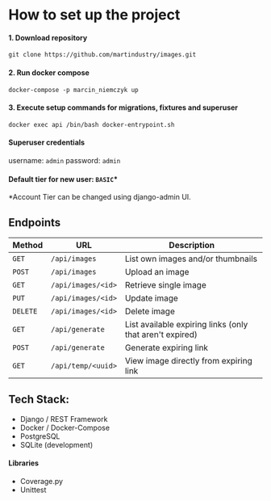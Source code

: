 # How to set up the project

#### 1. Download repository

```
git clone https://github.com/martindustry/images.git
```

#### 2. Run docker compose

```
docker-compose -p marcin_niemczyk up
```

#### 3. Execute setup commands for migrations, fixtures and superuser

```
docker exec api /bin/bash docker-entrypoint.sh
```

#### Superuser credentials

username: `admin` password: `admin`

#### Default tier for new user: `BASIC`\*

\*Account Tier can be changed using django-admin UI.

## Endpoints

| Method   | URL                | Description                                              |
| -------- | ------------------ | -------------------------------------------------------- |
| `GET`    | `/api/images`      | List own images and/or thumbnails                        |
| `POST`   | `/api/images`      | Upload an image                                          |
| `GET`    | `/api/images/<id>` | Retrieve single image                                    |
| `PUT`    | `/api/images/<id>` | Update image                                             |
| `DELETE` | `/api/images/<id>` | Delete image                                             |
| `GET`    | `/api/generate`    | List available expiring links (only that aren't expired) |
| `POST`   | `/api/generate`    | Generate expiring link                                   |
| `GET`    | `/api/temp/<uuid>` | View image directly from expiring link                   |

## Tech Stack:

-   Django / REST Framework
-   Docker / Docker-Compose
-   PostgreSQL
-   SQLite (development)

#### Libraries

-   Coverage.py
-   Unittest
